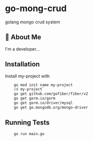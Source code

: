 # go-mong-crud
golang mongo crud system

## 🚀 About Me
I'm a  developer...

## Installation

Install my-project with 

```bash
    go mod init name my-project
    cd my-project`
    go get github.com/gofiber/fiber/v2
    go get gorm.io/gorm
    go get gorm.io/driver/mysql
    go get go.mongodb.org/mongo-driver
```
## Running Tests

```command
    go run main.go
```

